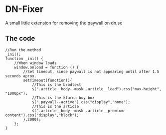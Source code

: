 # DN-Fixer
A small little extension for removing the paywall on dn.se

## The code

    //Run the method
    _ini();
    function _ini() {
        //When window loads
        window.onload = function () {
            //Set timeout, since paywall is not appearing until after 1.5 seconds aprox.
            setTimeout(function(){
                //This is the brödtext
                $(".article__body--mask .article__lead").css("max-height", "1000px");
                //This is the klarna buy box
                $(".paywall--active").css("display","none");
                //This is the article
                $(".article__body--mask .article__premium-content").css("display","block");
            },2000);
        };
    }
